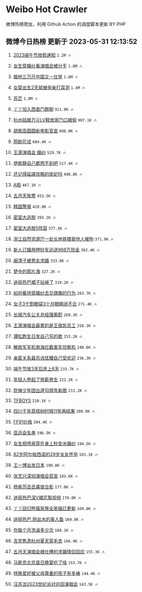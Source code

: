 # Weibo Hot Crawler 



微博热榜爬虫，利用 Github Action 的调度脚本更新 BY PHP 


## 微博今日热榜 更新于 2023-05-31 12:13:52 
1. [2023端午节放假通知](https://s.weibo.com/weibo?q=%232023%E7%AB%AF%E5%8D%88%E8%8A%82%E6%94%BE%E5%81%87%E9%80%9A%E7%9F%A5%23&t=31&band_rank=1&Refer=top) `2.2M 🔥` 

1. [女生穿婚纱看演唱会被分手](https://s.weibo.com/weibo?q=%23%E5%A5%B3%E7%94%9F%E7%A9%BF%E5%A9%9A%E7%BA%B1%E7%9C%8B%E6%BC%94%E5%94%B1%E4%BC%9A%E8%A2%AB%E5%88%86%E6%89%8B%23&t=31&band_rank=2&Refer=top) `1.8M 🔥` 

1. [掘地三万尺中国又一壮举](https://s.weibo.com/weibo?q=%23%E6%8E%98%E5%9C%B0%E4%B8%89%E4%B8%87%E5%B0%BA%E4%B8%AD%E5%9B%BD%E5%8F%88%E4%B8%80%E5%A3%AE%E4%B8%BE%23&t=31&band_rank=3&Refer=top) `1.6M 🔥` 

1. [女婴出生2天就被母亲打耳洞](https://s.weibo.com/weibo?q=%23%E5%A5%B3%E5%A9%B4%E5%87%BA%E7%94%9F2%E5%A4%A9%E5%B0%B1%E8%A2%AB%E6%AF%8D%E4%BA%B2%E6%89%93%E8%80%B3%E6%B4%9E%23&t=31&band_rank=4&Refer=top) `1.4M 🔥` 

1. [苏芒](https://s.weibo.com/weibo?q=%E8%8B%8F%E8%8A%92&t=31&band_rank=5&Refer=top) `1.0M 🔥` 

1. [丫丫加入西直门群聊](https://s.weibo.com/weibo?q=%23%E4%B8%AB%E4%B8%AB%E5%8A%A0%E5%85%A5%E8%A5%BF%E7%9B%B4%E9%97%A8%E7%BE%A4%E8%81%8A%23&t=31&band_rank=6&Refer=top) `911.0K 🔥` 

1. [杭州姑娘万元LV鞋放家门口被偷](https://s.weibo.com/weibo?q=%23%E6%9D%AD%E5%B7%9E%E5%A7%91%E5%A8%98%E4%B8%87%E5%85%83LV%E9%9E%8B%E6%94%BE%E5%AE%B6%E9%97%A8%E5%8F%A3%E8%A2%AB%E5%81%B7%23&t=31&band_rank=7&Refer=top) `907.1K 🔥` 

1. [胡歌高圆圆新电影官宣](https://s.weibo.com/weibo?q=%23%E8%83%A1%E6%AD%8C%E9%AB%98%E5%9C%86%E5%9C%86%E6%96%B0%E7%94%B5%E5%BD%B1%E5%AE%98%E5%AE%A3%23&t=31&band_rank=8&Refer=top) `606.0K 🔥` 

1. [网剧花戎](https://s.weibo.com/weibo?q=%23%E7%BD%91%E5%89%A7%E8%8A%B1%E6%88%8E%23&t=31&band_rank=9&Refer=top) `604.4K 🔥` 

1. [王源演唱会 婚纱](https://s.weibo.com/weibo?q=%E7%8E%8B%E6%BA%90%E6%BC%94%E5%94%B1%E4%BC%9A%20%E5%A9%9A%E7%BA%B1&t=31&band_rank=10&Refer=top) `529.7K 🔥` 

1. [伊能静自己都想不到吧](https://s.weibo.com/weibo?q=%23%E4%BC%8A%E8%83%BD%E9%9D%99%E8%87%AA%E5%B7%B1%E9%83%BD%E6%83%B3%E4%B8%8D%E5%88%B0%E5%90%A7%23&t=31&band_rank=11&Refer=top) `517.4K 🔥` 

1. [还记得延禧攻略的愉妃吗](https://s.weibo.com/weibo?q=%23%E8%BF%98%E8%AE%B0%E5%BE%97%E5%BB%B6%E7%A6%A7%E6%94%BB%E7%95%A5%E7%9A%84%E6%84%89%E5%A6%83%E5%90%97%23&t=31&band_rank=12&Refer=top) `498.8K 🔥` 

1. [A股](https://s.weibo.com/weibo?q=A%E8%82%A1&t=31&band_rank=13&Refer=top) `467.1K 🔥` 

1. [五月天放票](https://s.weibo.com/weibo?q=%E4%BA%94%E6%9C%88%E5%A4%A9%E6%94%BE%E7%A5%A8&t=31&band_rank=14&Refer=top) `453.5K 🔥` 

1. [韩国警报](https://s.weibo.com/weibo?q=%23%E9%9F%A9%E5%9B%BD%E8%AD%A6%E6%8A%A5%23&t=31&band_rank=15&Refer=top) `428.0K 🔥` 

1. [密室大逃脱](https://s.weibo.com/weibo?q=%E5%AF%86%E5%AE%A4%E5%A4%A7%E9%80%83%E8%84%B1&t=31&band_rank=16&Refer=top) `393.1K 🔥` 

1. [密室大逃脱5阵容](https://s.weibo.com/weibo?q=%23%E5%AF%86%E5%AE%A4%E5%A4%A7%E9%80%83%E8%84%B15%E9%98%B5%E5%AE%B9%23&t=31&band_rank=17&Refer=top) `377.5K 🔥` 

1. [浙江自然资源厅一处长地铁猥亵他人被拘](https://s.weibo.com/weibo?q=%23%E6%B5%99%E6%B1%9F%E8%87%AA%E7%84%B6%E8%B5%84%E6%BA%90%E5%8E%85%E4%B8%80%E5%A4%84%E9%95%BF%E5%9C%B0%E9%93%81%E7%8C%A5%E4%BA%B5%E4%BB%96%E4%BA%BA%E8%A2%AB%E6%8B%98%23&t=31&band_rank=18&Refer=top) `371.9K 🔥` 

1. [新人订婚用押钞车运送998万现金](https://s.weibo.com/weibo?q=%23%E6%96%B0%E4%BA%BA%E8%AE%A2%E5%A9%9A%E7%94%A8%E6%8A%BC%E9%92%9E%E8%BD%A6%E8%BF%90%E9%80%81998%E4%B8%87%E7%8E%B0%E9%87%91%23&t=31&band_rank=19&Refer=top) `362.4K 🔥` 

1. [阚清子被男友求婚](https://s.weibo.com/weibo?q=%23%E9%98%9A%E6%B8%85%E5%AD%90%E8%A2%AB%E7%94%B7%E5%8F%8B%E6%B1%82%E5%A9%9A%23&t=31&band_rank=20&Refer=top) `333.8K 🔥` 

1. [梦中的那片海](https://s.weibo.com/weibo?q=%E6%A2%A6%E4%B8%AD%E7%9A%84%E9%82%A3%E7%89%87%E6%B5%B7&t=31&band_rank=21&Refer=top) `327.2K 🔥` 

1. [迪丽热巴裙子钻掉了](https://s.weibo.com/weibo?q=%23%E8%BF%AA%E4%B8%BD%E7%83%AD%E5%B7%B4%E8%A3%99%E5%AD%90%E9%92%BB%E6%8E%89%E4%BA%86%23&t=31&band_rank=22&Refer=top) `319.2K 🔥` 

1. [如何看待穿婚纱去见偶像的行为](https://s.weibo.com/weibo?q=%23%E5%A6%82%E4%BD%95%E7%9C%8B%E5%BE%85%E7%A9%BF%E5%A9%9A%E7%BA%B1%E5%8E%BB%E8%A7%81%E5%81%B6%E5%83%8F%E7%9A%84%E8%A1%8C%E4%B8%BA%23&t=31&band_rank=23&Refer=top) `283.7K 🔥` 

1. [女子3千割眼袋3个月眼睛闭不合](https://s.weibo.com/weibo?q=%23%E5%A5%B3%E5%AD%903%E5%8D%83%E5%89%B2%E7%9C%BC%E8%A2%8B3%E4%B8%AA%E6%9C%88%E7%9C%BC%E7%9D%9B%E9%97%AD%E4%B8%8D%E5%90%88%23&t=31&band_rank=24&Refer=top) `271.4K 🔥` 

1. [长城汽车公关总经理离职](https://s.weibo.com/weibo?q=%23%E9%95%BF%E5%9F%8E%E6%B1%BD%E8%BD%A6%E5%85%AC%E5%85%B3%E6%80%BB%E7%BB%8F%E7%90%86%E7%A6%BB%E8%81%8C%23&t=31&band_rank=25&Refer=top) `269.3K 🔥` 

1. [王源演唱会最累的是王俊凯员工](https://s.weibo.com/weibo?q=%23%E7%8E%8B%E6%BA%90%E6%BC%94%E5%94%B1%E4%BC%9A%E6%9C%80%E7%B4%AF%E7%9A%84%E6%98%AF%E7%8E%8B%E4%BF%8A%E5%87%AF%E5%91%98%E5%B7%A5%23&t=31&band_rank=26&Refer=top) `258.3K 🔥` 

1. [谭松韵生日发自己写的歌](https://s.weibo.com/weibo?q=%23%E8%B0%AD%E6%9D%BE%E9%9F%B5%E7%94%9F%E6%97%A5%E5%8F%91%E8%87%AA%E5%B7%B1%E5%86%99%E7%9A%84%E6%AD%8C%23&t=31&band_rank=27&Refer=top) `253.2K 🔥` 

1. [解放军军机南海拦截美军侦察机](https://s.weibo.com/weibo?q=%23%E8%A7%A3%E6%94%BE%E5%86%9B%E5%86%9B%E6%9C%BA%E5%8D%97%E6%B5%B7%E6%8B%A6%E6%88%AA%E7%BE%8E%E5%86%9B%E4%BE%A6%E5%AF%9F%E6%9C%BA%23&t=31&band_rank=28&Refer=top) `240.6K 🔥` 

1. [亲密关系最忌讳炫耀自己受欢迎](https://s.weibo.com/weibo?q=%E4%BA%B2%E5%AF%86%E5%85%B3%E7%B3%BB%E6%9C%80%E5%BF%8C%E8%AE%B3%E7%82%AB%E8%80%80%E8%87%AA%E5%B7%B1%E5%8F%97%E6%AC%A2%E8%BF%8E&t=31&band_rank=29&Refer=top) `236.3K 🔥` 

1. [端午节放3天后连上6天](https://s.weibo.com/weibo?q=%23%E7%AB%AF%E5%8D%88%E8%8A%82%E6%94%BE3%E5%A4%A9%E5%90%8E%E8%BF%9E%E4%B8%8A6%E5%A4%A9%23&t=31&band_rank=30&Refer=top) `233.7K 🔥` 

1. [年轻人卷起了带薪养生](https://s.weibo.com/weibo?q=%23%E5%B9%B4%E8%BD%BB%E4%BA%BA%E5%8D%B7%E8%B5%B7%E4%BA%86%E5%B8%A6%E8%96%AA%E5%85%BB%E7%94%9F%23&t=31&band_rank=31&Refer=top) `222.2K 🔥` 

1. [防弹少年团出道10周年新歌](https://s.weibo.com/weibo?q=%23%E9%98%B2%E5%BC%B9%E5%B0%91%E5%B9%B4%E5%9B%A2%E5%87%BA%E9%81%9310%E5%91%A8%E5%B9%B4%E6%96%B0%E6%AD%8C%23&t=31&band_rank=32&Refer=top) `211.2K 🔥` 

1. [TFBOYS](https://s.weibo.com/weibo?q=TFBOYS&t=31&band_rank=33&Refer=top) `210.1K 🔥` 

1. [四川千年荔枝树时隔11年再结果](https://s.weibo.com/weibo?q=%23%E5%9B%9B%E5%B7%9D%E5%8D%83%E5%B9%B4%E8%8D%94%E6%9E%9D%E6%A0%91%E6%97%B6%E9%9A%9411%E5%B9%B4%E5%86%8D%E7%BB%93%E6%9E%9C%23&t=31&band_rank=34&Refer=top) `208.0K 🔥` 

1. [FF91价格](https://s.weibo.com/weibo?q=%23FF91%E4%BB%B7%E6%A0%BC%23&t=31&band_rank=35&Refer=top) `204.4K 🔥` 

1. [亚运会名单](https://s.weibo.com/weibo?q=%E4%BA%9A%E8%BF%90%E4%BC%9A%E5%90%8D%E5%8D%95&t=31&band_rank=36&Refer=top) `196.5K 🔥` 

1. [女生把喷泉穿在身上秒变水婚纱](https://s.weibo.com/weibo?q=%23%E5%A5%B3%E7%94%9F%E6%8A%8A%E5%96%B7%E6%B3%89%E7%A9%BF%E5%9C%A8%E8%BA%AB%E4%B8%8A%E7%A7%92%E5%8F%98%E6%B0%B4%E5%A9%9A%E7%BA%B1%23&t=31&band_rank=37&Refer=top) `194.5K 🔥` 

1. [82岁阿尔帕西诺的29岁女友怀孕](https://s.weibo.com/weibo?q=%2382%E5%B2%81%E9%98%BF%E5%B0%94%E5%B8%95%E8%A5%BF%E8%AF%BA%E7%9A%8429%E5%B2%81%E5%A5%B3%E5%8F%8B%E6%80%80%E5%AD%95%23&t=31&band_rank=38&Refer=top) `193.1K 🔥` 

1. [王一博出发日本](https://s.weibo.com/weibo?q=%23%E7%8E%8B%E4%B8%80%E5%8D%9A%E5%87%BA%E5%8F%91%E6%97%A5%E6%9C%AC%23&t=31&band_rank=39&Refer=top) `190.8K 🔥` 

1. [张艺兴深圳演唱会官宣](https://s.weibo.com/weibo?q=%23%E5%BC%A0%E8%89%BA%E5%85%B4%E6%B7%B1%E5%9C%B3%E6%BC%94%E5%94%B1%E4%BC%9A%E5%AE%98%E5%AE%A3%23&t=31&band_rank=40&Refer=top) `183.6K 🔥` 

1. [杨紫范丞丞龚俊合影](https://s.weibo.com/weibo?q=%23%E6%9D%A8%E7%B4%AB%E8%8C%83%E4%B8%9E%E4%B8%9E%E9%BE%9A%E4%BF%8A%E5%90%88%E5%BD%B1%23&t=31&band_rank=41&Refer=top) `177.0K 🔥` 

1. [迪丽热巴深V裙花絮视频](https://s.weibo.com/weibo?q=%23%E8%BF%AA%E4%B8%BD%E7%83%AD%E5%B7%B4%E6%B7%B1V%E8%A3%99%E8%8A%B1%E7%B5%AE%E8%A7%86%E9%A2%91%23&t=31&band_rank=42&Refer=top) `176.0K 🔥` 

1. [丫丫回归熊猫家族全家福已更新](https://s.weibo.com/weibo?q=%23%E4%B8%AB%E4%B8%AB%E5%9B%9E%E5%BD%92%E7%86%8A%E7%8C%AB%E5%AE%B6%E6%97%8F%E5%85%A8%E5%AE%B6%E7%A6%8F%E5%B7%B2%E6%9B%B4%E6%96%B0%23&t=31&band_rank=43&Refer=top) `169.0K 🔥` 

1. [迪丽热巴 刚出水的美人鱼](https://s.weibo.com/weibo?q=%E8%BF%AA%E4%B8%BD%E7%83%AD%E5%B7%B4%20%E5%88%9A%E5%87%BA%E6%B0%B4%E7%9A%84%E7%BE%8E%E4%BA%BA%E9%B1%BC&t=31&band_rank=44&Refer=top) `169.0K 🔥` 

1. [你每个月洗澡多少次](https://s.weibo.com/weibo?q=%23%E4%BD%A0%E6%AF%8F%E4%B8%AA%E6%9C%88%E6%B4%97%E6%BE%A1%E5%A4%9A%E5%B0%91%E6%AC%A1%23&t=31&band_rank=45&Refer=top) `168.1K 🔥` 

1. [吉克隽逸杭州夏天穿毛衣](https://s.weibo.com/weibo?q=%23%E5%90%89%E5%85%8B%E9%9A%BD%E9%80%B8%E6%9D%AD%E5%B7%9E%E5%A4%8F%E5%A4%A9%E7%A9%BF%E6%AF%9B%E8%A1%A3%23&t=31&band_rank=46&Refer=top) `166.9K 🔥` 

1. [五月天演唱会被吐槽的求婚情侣回应](https://s.weibo.com/weibo?q=%23%E4%BA%94%E6%9C%88%E5%A4%A9%E6%BC%94%E5%94%B1%E4%BC%9A%E8%A2%AB%E5%90%90%E6%A7%BD%E7%9A%84%E6%B1%82%E5%A9%9A%E6%83%85%E4%BE%A3%E5%9B%9E%E5%BA%94%23&t=31&band_rank=47&Refer=top) `155.3K 🔥` 

1. [马斯克北京首日晚宴吃了啥](https://s.weibo.com/weibo?q=%23%E9%A9%AC%E6%96%AF%E5%85%8B%E5%8C%97%E4%BA%AC%E9%A6%96%E6%97%A5%E6%99%9A%E5%AE%B4%E5%90%83%E4%BA%86%E5%95%A5%23&t=31&band_rank=48&Refer=top) `153.7K 🔥` 

1. [特殊爱好被父母尊重的孩子有多棒](https://s.weibo.com/weibo?q=%23%E7%89%B9%E6%AE%8A%E7%88%B1%E5%A5%BD%E8%A2%AB%E7%88%B6%E6%AF%8D%E5%B0%8A%E9%87%8D%E7%9A%84%E5%AD%A9%E5%AD%90%E6%9C%89%E5%A4%9A%E6%A3%92%23&t=31&band_rank=49&Refer=top) `144.4K 🔥` 

1. [汪苏泷2023世纪派对巡回演唱会](https://s.weibo.com/weibo?q=%23%E6%B1%AA%E8%8B%8F%E6%B3%B72023%E4%B8%96%E7%BA%AA%E6%B4%BE%E5%AF%B9%E5%B7%A1%E5%9B%9E%E6%BC%94%E5%94%B1%E4%BC%9A%23&t=31&band_rank=50&Refer=top) `143.5K 🔥` 

